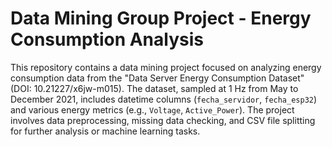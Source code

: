 # Data Mining Group Project - Energy Consumption Analysis

This repository contains a data mining project focused on analyzing energy consumption data from the "Data Server Energy Consumption Dataset" (DOI: 10.21227/x6jw-m015). The dataset, sampled at 1 Hz from May to December 2021, includes datetime columns (`fecha_servidor`, `fecha_esp32`) and various energy metrics (e.g., `Voltage`, `Active_Power`). The project involves data preprocessing, missing data checking, and CSV file splitting for further analysis or machine learning tasks.